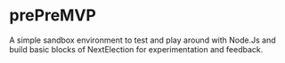 # prePreMVP
A simple sandbox environment to test and play around with Node.Js and build basic blocks of NextElection for experimentation and feedback. 

